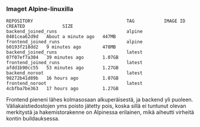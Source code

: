### Imaget Alpine-linuxilla
``` 
REPOSITORY                                   TAG           IMAGE ID       CREATED              SIZE
backend_joined_runs                          alpine        0401cea62d9d   About a minute ago   447MB
frontend_joined_runs                         alpine        b0193f218dd2   9 minutes ago        478MB
backend_joined_runs                          latest        07f07ef7a304   39 minutes ago       1.07GB
frontend_joined_runs                         latest        afdd1b90cc55   53 minutes ago       1.27GB
backend_noroot                               latest        98272b41d89b   16 hours ago         1.07GB
frontend_noroot                              latest        4cbfba7be363   17 hours ago         1.27GB
``` 
Frontend pieneni lähes kolmasosaan alkuperäisestä, ja backend yli puoleen. Väliakaistiedostojen yms poisto jätetty pois, 
koska sillä ei tuntunut olevan merkitystä ja hakemistorakenne on Alpinessa erilainen, mikä aiheutti virheitä kontin buildauksessa.
